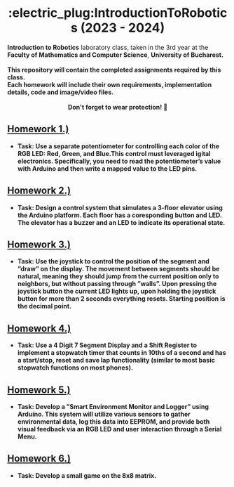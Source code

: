 <div align="center"> 
  <h1>:electric_plug:IntroductionToRobotics (2023 - 2024)</h1>
  </div>
<b>Introduction to Robotics</b> laboratory class, taken in the 3rd year at the <b>Faculty of Mathematics and Computer Science</b>, <b>University of Bucharest<b/>. <br><br>
This repository will contain the completed assignments required by this class. <br>
Each homework will include their own requirements, implementation details, code and image/video files.<br><br>

<div align="center">
  Don't forget to wear protection! 🥽
</div>

## [Homework 1.)](Homework1-RGB)
- Task: Use a separate potentiometer for controlling each color of the RGB LED: Red, Green, and Blue.This control must leveraged igital electronics. Specifically, you need to read the potentiometer’s value with Arduino and then write a mapped value to the LED pins.

## [Homework 2.)](Homework2-Elevator)
- Task: Design a control system that simulates a 3-floor elevator using the Arduino platform. Each floor has a coresponding button and LED. The elevator has a buzzer and an LED to indicate its operational state.

## [Homework 3.)](Homework3-7segment)
- Task: Use the joystick to control the position of the segment and ”draw” on the display. The movement between segments should be natural, meaning they should jump from the current position only to neighbors, but without passing through ”walls”. Upon pressing the joystick button the current LED lights up, upon holding the joystick button for more than 2 seconds everything resets. Starting position is the decimal point.

## [Homework 4.)](Homework4-Stopwatch)
- Task: Use a 4 Digit 7 Segment Display and a Shift Register to implement a stopwatch timer that counts in 10ths of a second and has a start/stop, reset and save lap functionality (similar to most basic stopwatch functions on most phones).

## [Homework 5.)](Homework5-InteractiveMenu)
- Task: Develop a ”Smart Environment Monitor and Logger” using Arduino. This system will utilize various sensors to gather environmental data, log this data into EEPROM, and provide both visual feedback via an RGB LED and user interaction through a Serial Menu.

## [Homework 6.)](Homework6-MiniMatrixGame)
- Task: Develop a small game on the 8x8 matrix.